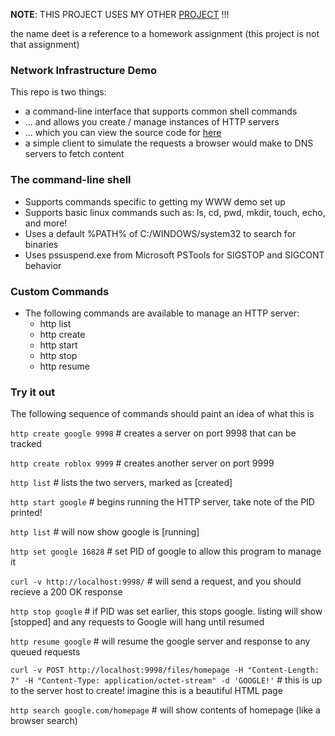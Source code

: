 **NOTE**: THIS PROJECT USES MY OTHER [PROJECT](https://github.com/dakota-byte/http-server) !!!

the name deet is a reference to a homework assignment (this project is not that assignment)

### Network Infrastructure Demo

This repo is two things:
- a command-line interface that supports common shell commands
- ... and allows you create / manage instances of HTTP servers
- ... which you can view the source code for [here](https://github.com/dakota-byte/http-server)
- a simple client to simulate the requests a browser would make to DNS servers to fetch content

### The command-line shell

- Supports commands specific to getting my WWW demo set up
- Supports basic linux commands such as: ls, cd, pwd, mkdir, touch, echo, and more!
- Uses a default %PATH% of C:/WINDOWS/system32 to search for binaries
- Uses pssuspend.exe from Microsoft PSTools for SIGSTOP and SIGCONT behavior

### Custom Commands

- The following commands are available to manage an HTTP server:
    - http list
    - http create
    - http start
    - http stop
    - http resume

### Try it out

The following sequence of commands should paint an idea of what this is

`http create google 9998` # creates a server on port 9998 that can be tracked

`http create roblox 9999` # creates another server on port 9999

`http list` # lists the two servers, marked as [created]

`http start google` # begins running the HTTP server, take note of the PID printed!

`http list` # will now show google is [running]

`http set google 16828` # set PID of google to allow this program to manage it

`curl -v http://localhost:9998/` # will send a request, and you should recieve a 200 OK response

`http stop google` # if PID was set earlier, this stops google. listing will show [stopped] and any requests to Google will hang until resumed

`http resume google` # will resume the google server and response to any queued requests

`curl -v POST http://localhost:9998/files/homepage -H "Content-Length: 7" -H "Content-Type: application/octet-stream" -d 'GOOGLE!'` # this is up to the server host to create! imagine this is a beautiful HTML page

`http search google.com/homepage` # will show contents of homepage (like a browser search)
